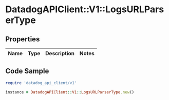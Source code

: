 # DatadogAPIClient::V1::LogsURLParserType

## Properties

| Name | Type | Description | Notes |
| ---- | ---- | ----------- | ----- |

## Code Sample

```ruby
require 'datadog_api_client/v1'

instance = DatadogAPIClient::V1::LogsURLParserType.new()
```

